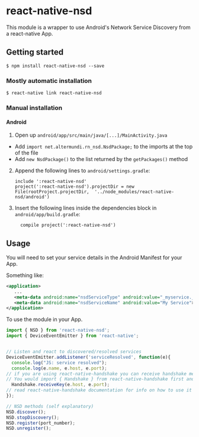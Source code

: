 
# react-native-nsd

This module is a wrapper to use Android's Network Service Discovery from a react-native App.

## Getting started

`$ npm install react-native-nsd --save`

### Mostly automatic installation

`$ react-native link react-native-nsd`

### Manual installation


#### Android

1. Open up `android/app/src/main/java/[...]/MainActivity.java`
  - Add `import net.altermundi.rn_nsd.NsdPackage;` to the imports at the top of the file
  - Add `new NsdPackage()` to the list returned by the `getPackages()` method
2. Append the following lines to `android/settings.gradle`:
  	```
  	include ':react-native-nsd'
  	project(':react-native-nsd').projectDir = new File(rootProject.projectDir, 	'../node_modules/react-native-nsd/android')
  	```
3. Insert the following lines inside the dependencies block in `android/app/build.gradle`:
  	```
      compile project(':react-native-nsd')
  	```

## Usage

You will need to set your service details in the Android Manifest for your App.

Something like:

```xml
<application>
   ...
   <meta-data android:name="nsdServiceType" android:value="_myservice._tcp."></meta-data>
   <meta-data android:name="nsdServiceName" android:value="My Service"></meta-data>
</application>
```

To use the module in your App.


```javascript
import { NSD } from 'react-native-nsd';
import { DeviceEventEmitter } from 'react-native';


// Listen and react to discovered/resolved services
DeviceEventEmitter.addListener('serviceResolved', function(e){
  console.log("JS: service resolved");
  console.log(e.name, e.host, e.port);
// if you are using react-native-handshake you can receive handshake message from the discovered peer
// You would import { Handshake } from react-native-handshake first and then you can do
  Handshake.receiveKey(e.host, e.port);
// read react-native-handshake documentation for info on how to use it
});

// NSD methods (self explanatory)
NSD.discover();
NSD.stopDiscovery();
NSD.register(port_number);
NSD.unregister();

```
  
